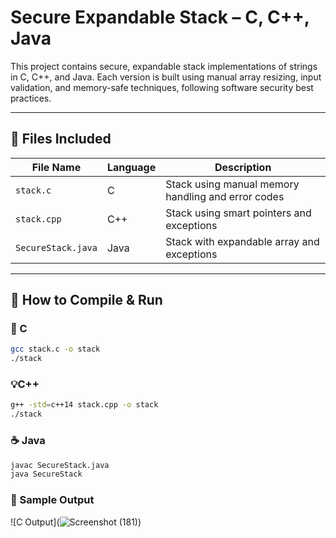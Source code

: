 # Secure Expandable Stack – C, C++, Java

This project contains secure, expandable stack implementations of strings in C, C++, and Java. Each version is built using manual array resizing, input validation, and memory-safe techniques, following software security best practices.

---

## 📁 Files Included

| File Name          | Language | Description                        |
|--------------------|----------|------------------------------------|
| `stack.c`          | C        | Stack using manual memory handling and error codes |
| `stack.cpp`        | C++      | Stack using smart pointers and exceptions |
| `SecureStack.java` | Java     | Stack with expandable array and exceptions |

---

## 🧪 How to Compile & Run

### 🔧 C
```bash
gcc stack.c -o stack
./stack
```
### 💡C++
```bash
g++ -std=c++14 stack.cpp -o stack
./stack
```
### ☕ Java
```bash
javac SecureStack.java
java SecureStack
```

### 📌 Sample Output
![C Output](![Screenshot (181)](https://github.com/user-attachments/assets/3667d452-b29c-4939-8885-4576df5be042))
